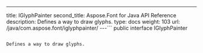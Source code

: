 ---
title: IGlyphPainter
second_title: Aspose.Font for Java API Reference
description: Defines a way to draw glyphs.
type: docs
weight: 103
url: /java/com.aspose.font/iglyphpainter/
---```
public interface IGlyphPainter
```

Defines a way to draw glyphs.
